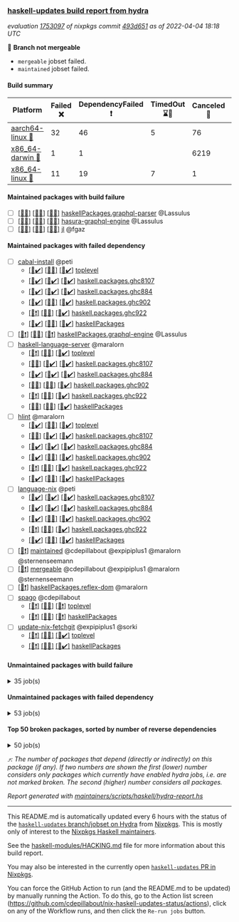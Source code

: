 ### [haskell-updates build report from hydra](https://hydra.nixos.org/jobset/nixpkgs/haskell-updates)
*evaluation [1753097](https://hydra.nixos.org/eval/1753097) of nixpkgs commit [493d651](https://github.com/NixOS/nixpkgs/commits/493d6516ddb69a49df49c1b4f3e91ff33effbb9e) as of 2022-04-04 18:18 UTC*

:red_circle: **Branch not mergeable**
  * `mergeable` jobset failed.
  * `maintained` jobset failed.

#### Build summary

 | Platform | Failed :x: | DependencyFailed :heavy_exclamation_mark: | TimedOut :hourglass::no_entry_sign: | Canceled :no_entry_sign: | Success :heavy_check_mark: | 
 | --- | --- | --- | --- | --- | --- | 
 | [aarch64-linux :iphone:](https://hydra.nixos.org/eval/1753097?filter=.aarch64-linux) | 32 | 46 | 5 | 76 | 6139 | 
 | [x86_64-darwin :apple:](https://hydra.nixos.org/eval/1753097?filter=.x86_64-darwin) | 1 | 1 |  | 6219 | 26 | 
 | [x86_64-linux :penguin:](https://hydra.nixos.org/eval/1753097?filter=.x86_64-linux) | 11 | 19 | 7 | 1 | 6281 | 
#### Maintained packages with build failure
- [ ] [[:iphone::x:]](https://hydra.nixos.org/build/171870860) [[:apple::no_entry_sign:]](https://hydra.nixos.org/build/171859032) [[:penguin::x:]](https://hydra.nixos.org/build/171861365) [haskellPackages.graphql-parser](https://hydra.nixos.org/eval/1753097?filter=haskellPackages.graphql-parser) @Lassulus
- [ ] [[:iphone::no_entry_sign:]](https://hydra.nixos.org/build/171864019) [[:apple::x:]](https://hydra.nixos.org/build/171857799) [[:penguin::x:]](https://hydra.nixos.org/build/171864031) [hasura-graphql-engine](https://hydra.nixos.org/eval/1753097?filter=hasura-graphql-engine) @Lassulus
- [ ] [[:iphone::x:]](https://hydra.nixos.org/build/171859461) [[:apple::no_entry_sign:]](https://hydra.nixos.org/build/171863997) [[:penguin::x:]](https://hydra.nixos.org/build/171869976) [jl](https://hydra.nixos.org/eval/1753097?filter=jl) @fgaz
#### Maintained packages with failed dependency
- [ ] [cabal-install](https://hydra.nixos.org/eval/1753097?filter=cabal-install) @peti
  - [[:iphone::heavy_check_mark:]](https://hydra.nixos.org/build/171867412) [[:apple::no_entry_sign:]](https://hydra.nixos.org/build/171861372) [[:penguin::heavy_check_mark:]](https://hydra.nixos.org/build/171856690) [toplevel](https://hydra.nixos.org/eval/1753097?filter=cabal-install)
  - [[:iphone::heavy_check_mark:]](https://hydra.nixos.org/build/171866974) [[:apple::heavy_check_mark:]](https://hydra.nixos.org/build/171857622) [[:penguin::heavy_check_mark:]](https://hydra.nixos.org/build/171860254) [haskell.packages.ghc8107](https://hydra.nixos.org/eval/1753097?filter=haskell.packages.ghc8107.cabal-install)
  - [[:iphone::heavy_check_mark:]](https://hydra.nixos.org/build/171859573) [[:apple::heavy_check_mark:]](https://hydra.nixos.org/build/171870062) [[:penguin::heavy_check_mark:]](https://hydra.nixos.org/build/171857369) [haskell.packages.ghc884](https://hydra.nixos.org/eval/1753097?filter=haskell.packages.ghc884.cabal-install)
  - [[:iphone::heavy_check_mark:]](https://hydra.nixos.org/build/171858538) [[:apple::no_entry_sign:]](https://hydra.nixos.org/build/171871967) [[:penguin::heavy_check_mark:]](https://hydra.nixos.org/build/171856745) [haskell.packages.ghc902](https://hydra.nixos.org/eval/1753097?filter=haskell.packages.ghc902.cabal-install)
  - [[:iphone::heavy_exclamation_mark:]](https://hydra.nixos.org/build/171870181) [[:apple::no_entry_sign:]](https://hydra.nixos.org/build/171862128) [[:penguin::heavy_check_mark:]](https://hydra.nixos.org/build/171863957) [haskell.packages.ghc922](https://hydra.nixos.org/eval/1753097?filter=haskell.packages.ghc922.cabal-install)
  - [[:iphone::heavy_check_mark:]](https://hydra.nixos.org/build/171866492) [[:apple::no_entry_sign:]](https://hydra.nixos.org/build/171859695) [[:penguin::heavy_check_mark:]](https://hydra.nixos.org/build/171856708) [haskellPackages](https://hydra.nixos.org/eval/1753097?filter=haskellPackages.cabal-install)
- [ ] [[:iphone::heavy_exclamation_mark:]](https://hydra.nixos.org/build/171866991) [[:apple::no_entry_sign:]](https://hydra.nixos.org/build/171865101) [[:penguin::heavy_exclamation_mark:]](https://hydra.nixos.org/build/171870149) [haskellPackages.graphql-engine](https://hydra.nixos.org/eval/1753097?filter=haskellPackages.graphql-engine) @Lassulus
- [ ] [haskell-language-server](https://hydra.nixos.org/eval/1753097?filter=haskell-language-server) @maralorn
  - [[:iphone::heavy_exclamation_mark:]](https://hydra.nixos.org/build/171864528) [[:apple::no_entry_sign:]](https://hydra.nixos.org/build/171870051) [[:penguin::heavy_check_mark:]](https://hydra.nixos.org/build/171858502) [toplevel](https://hydra.nixos.org/eval/1753097?filter=haskell-language-server)
  - [[:iphone::no_entry_sign:]](https://hydra.nixos.org/build/171854509) [[:apple::heavy_check_mark:]](https://hydra.nixos.org/build/171859524) [[:penguin::heavy_check_mark:]](https://hydra.nixos.org/build/171860346) [haskell.packages.ghc8107](https://hydra.nixos.org/eval/1753097?filter=haskell.packages.ghc8107.haskell-language-server)
  - [[:iphone::heavy_check_mark:]](https://hydra.nixos.org/build/171863372) [[:apple::heavy_check_mark:]](https://hydra.nixos.org/build/171860727) [[:penguin::heavy_check_mark:]](https://hydra.nixos.org/build/171866511) [haskell.packages.ghc884](https://hydra.nixos.org/eval/1753097?filter=haskell.packages.ghc884.haskell-language-server)
  - [[:iphone::no_entry_sign:]](https://hydra.nixos.org/build/171863697) [[:apple::no_entry_sign:]](https://hydra.nixos.org/build/171864525) [[:penguin::heavy_check_mark:]](https://hydra.nixos.org/build/171865068) [haskell.packages.ghc902](https://hydra.nixos.org/eval/1753097?filter=haskell.packages.ghc902.haskell-language-server)
  - [[:iphone::heavy_exclamation_mark:]](https://hydra.nixos.org/build/171864948) [[:apple::no_entry_sign:]](https://hydra.nixos.org/build/171854145) [[:penguin::heavy_check_mark:]](https://hydra.nixos.org/build/171864800) [haskell.packages.ghc922](https://hydra.nixos.org/eval/1753097?filter=haskell.packages.ghc922.haskell-language-server)
  - [[:iphone::no_entry_sign:]](https://hydra.nixos.org/build/171856383) [[:apple::no_entry_sign:]](https://hydra.nixos.org/build/171857135) [[:penguin::heavy_check_mark:]](https://hydra.nixos.org/build/171857185) [haskellPackages](https://hydra.nixos.org/eval/1753097?filter=haskellPackages.haskell-language-server)
- [ ] [hlint](https://hydra.nixos.org/eval/1753097?filter=hlint) @maralorn
  - [[:iphone::heavy_check_mark:]](https://hydra.nixos.org/build/171859794) [[:apple::no_entry_sign:]](https://hydra.nixos.org/build/171864005) [[:penguin::heavy_check_mark:]](https://hydra.nixos.org/build/171854674) [toplevel](https://hydra.nixos.org/eval/1753097?filter=hlint)
  - [[:iphone::no_entry_sign:]](https://hydra.nixos.org/build/171862816) [[:apple::heavy_check_mark:]](https://hydra.nixos.org/build/171864047) [[:penguin::heavy_check_mark:]](https://hydra.nixos.org/build/171853663) [haskell.packages.ghc8107](https://hydra.nixos.org/eval/1753097?filter=haskell.packages.ghc8107.hlint)
  - [[:iphone::heavy_check_mark:]](https://hydra.nixos.org/build/171862943) [[:apple::heavy_check_mark:]](https://hydra.nixos.org/build/171859859) [[:penguin::heavy_check_mark:]](https://hydra.nixos.org/build/171856331) [haskell.packages.ghc884](https://hydra.nixos.org/eval/1753097?filter=haskell.packages.ghc884.hlint)
  - [[:iphone::heavy_check_mark:]](https://hydra.nixos.org/build/171867244) [[:apple::no_entry_sign:]](https://hydra.nixos.org/build/171864964) [[:penguin::heavy_check_mark:]](https://hydra.nixos.org/build/171859039) [haskell.packages.ghc902](https://hydra.nixos.org/eval/1753097?filter=haskell.packages.ghc902.hlint)
  - [[:iphone::heavy_exclamation_mark:]](https://hydra.nixos.org/build/171865805) [[:apple::no_entry_sign:]](https://hydra.nixos.org/build/171854924) [[:penguin::heavy_check_mark:]](https://hydra.nixos.org/build/171859812) [haskell.packages.ghc922](https://hydra.nixos.org/eval/1753097?filter=haskell.packages.ghc922.hlint)
  - [[:iphone::heavy_check_mark:]](https://hydra.nixos.org/build/171864209) [[:apple::no_entry_sign:]](https://hydra.nixos.org/build/171866786) [[:penguin::heavy_check_mark:]](https://hydra.nixos.org/build/171861792) [haskellPackages](https://hydra.nixos.org/eval/1753097?filter=haskellPackages.hlint)
- [ ] [language-nix](https://hydra.nixos.org/eval/1753097?filter=language-nix) @peti
  - [[:iphone::heavy_check_mark:]](https://hydra.nixos.org/build/171864042) [[:apple::heavy_check_mark:]](https://hydra.nixos.org/build/171854278) [[:penguin::heavy_check_mark:]](https://hydra.nixos.org/build/171856011) [haskell.packages.ghc8107](https://hydra.nixos.org/eval/1753097?filter=haskell.packages.ghc8107.language-nix)
  - [[:iphone::heavy_check_mark:]](https://hydra.nixos.org/build/171860602) [[:apple::heavy_check_mark:]](https://hydra.nixos.org/build/171856603) [[:penguin::heavy_check_mark:]](https://hydra.nixos.org/build/171864877) [haskell.packages.ghc884](https://hydra.nixos.org/eval/1753097?filter=haskell.packages.ghc884.language-nix)
  - [[:iphone::heavy_check_mark:]](https://hydra.nixos.org/build/171861943) [[:apple::no_entry_sign:]](https://hydra.nixos.org/build/171852816) [[:penguin::heavy_check_mark:]](https://hydra.nixos.org/build/171858399) [haskell.packages.ghc902](https://hydra.nixos.org/eval/1753097?filter=haskell.packages.ghc902.language-nix)
  - [[:iphone::heavy_exclamation_mark:]](https://hydra.nixos.org/build/171866588) [[:apple::no_entry_sign:]](https://hydra.nixos.org/build/171857336) [[:penguin::heavy_check_mark:]](https://hydra.nixos.org/build/171871993) [haskell.packages.ghc922](https://hydra.nixos.org/eval/1753097?filter=haskell.packages.ghc922.language-nix)
  - [[:iphone::heavy_check_mark:]](https://hydra.nixos.org/build/171871097) [[:apple::no_entry_sign:]](https://hydra.nixos.org/build/171871023) [[:penguin::heavy_check_mark:]](https://hydra.nixos.org/build/171871654) [haskellPackages](https://hydra.nixos.org/eval/1753097?filter=haskellPackages.language-nix)
- [ ] [[:penguin::heavy_exclamation_mark:]](https://hydra.nixos.org/build/171859738) [maintained](https://hydra.nixos.org/eval/1753097?filter=maintained) @cdepillabout @expipiplus1 @maralorn @sternenseemann
- [ ] [[:penguin::heavy_exclamation_mark:]](https://hydra.nixos.org/build/171864122) [mergeable](https://hydra.nixos.org/eval/1753097?filter=mergeable) @cdepillabout @expipiplus1 @maralorn @sternenseemann
- [ ] [[:penguin::heavy_exclamation_mark:]](https://hydra.nixos.org/build/171854287) [haskellPackages.reflex-dom](https://hydra.nixos.org/eval/1753097?filter=haskellPackages.reflex-dom) @maralorn
- [ ] [spago](https://hydra.nixos.org/eval/1753097?filter=spago) @cdepillabout
  - [[:iphone::heavy_exclamation_mark:]](https://hydra.nixos.org/build/171861126) [[:apple::no_entry_sign:]](https://hydra.nixos.org/build/171871490) [[:penguin::heavy_exclamation_mark:]](https://hydra.nixos.org/build/171852877) [toplevel](https://hydra.nixos.org/eval/1753097?filter=spago)
  - [[:iphone::heavy_exclamation_mark:]](https://hydra.nixos.org/build/171862357) [[:apple::no_entry_sign:]](https://hydra.nixos.org/build/171866857) [[:penguin::heavy_exclamation_mark:]](https://hydra.nixos.org/build/171869812) [haskellPackages](https://hydra.nixos.org/eval/1753097?filter=haskellPackages.spago)
- [ ] [update-nix-fetchgit](https://hydra.nixos.org/eval/1753097?filter=update-nix-fetchgit) @expipiplus1 @sorki
  - [[:iphone::heavy_exclamation_mark:]](https://hydra.nixos.org/build/171869214) [[:apple::no_entry_sign:]](https://hydra.nixos.org/build/171866243) [[:penguin::heavy_check_mark:]](https://hydra.nixos.org/build/171854526) [toplevel](https://hydra.nixos.org/eval/1753097?filter=update-nix-fetchgit)
  - [[:iphone::heavy_exclamation_mark:]](https://hydra.nixos.org/build/171867249) [[:apple::no_entry_sign:]](https://hydra.nixos.org/build/171853366) [[:penguin::heavy_check_mark:]](https://hydra.nixos.org/build/171864328) [haskellPackages](https://hydra.nixos.org/eval/1753097?filter=haskellPackages.update-nix-fetchgit)
#### Unmaintained packages with build failure
<details><summary>35 job(s) </summary>

- [ ] [QuickCheck](https://hydra.nixos.org/eval/1753097?filter=QuickCheck)  :arrow_heading_up: 1236 | 4755
  - [[:iphone::heavy_check_mark:]](https://hydra.nixos.org/build/171855138) [[:apple::no_entry_sign:]](https://hydra.nixos.org/build/171858360) [[:penguin::heavy_check_mark:]](https://hydra.nixos.org/build/171859376) [haskellPackages](https://hydra.nixos.org/eval/1753097?filter=haskellPackages.QuickCheck)
  -   [[:penguin::x:]](https://hydra.nixos.org/build/171869550) [pkgsStatic.haskell.packages.integer-simple.ghc8107](https://hydra.nixos.org/eval/1753097?filter=pkgsStatic.haskell.packages.integer-simple.ghc8107.QuickCheck)
  -   [[:penguin::heavy_check_mark:]](https://hydra.nixos.org/build/171857722) [pkgsStatic.haskell.packages.native-bignum.ghc902](https://hydra.nixos.org/eval/1753097?filter=pkgsStatic.haskell.packages.native-bignum.ghc902.QuickCheck)
- [ ] [[:iphone::x:]](https://hydra.nixos.org/build/171870158) [[:apple::no_entry_sign:]](https://hydra.nixos.org/build/171857210) [[:penguin::heavy_check_mark:]](https://hydra.nixos.org/build/171867668) [haskellPackages.OrderedBits](https://hydra.nixos.org/eval/1753097?filter=haskellPackages.OrderedBits)  :arrow_heading_up: 5 | 36
- [ ] [[:iphone::x:]](https://hydra.nixos.org/build/171856905) [[:apple::no_entry_sign:]](https://hydra.nixos.org/build/171867686) [[:penguin::heavy_check_mark:]](https://hydra.nixos.org/build/171857885) [haskellPackages.cryptostore](https://hydra.nixos.org/eval/1753097?filter=haskellPackages.cryptostore)  :arrow_heading_up: 4 | 31
- [ ] [[:iphone::x:]](https://hydra.nixos.org/build/171865966) [[:apple::no_entry_sign:]](https://hydra.nixos.org/build/171870109) [[:penguin::heavy_check_mark:]](https://hydra.nixos.org/build/171858915) [haskellPackages.ptr-poker](https://hydra.nixos.org/eval/1753097?filter=haskellPackages.ptr-poker)  :arrow_heading_up: 3 | 3
- [ ] [[:iphone::x:]](https://hydra.nixos.org/build/171855578) [[:apple::no_entry_sign:]](https://hydra.nixos.org/build/171865205) [[:penguin::heavy_check_mark:]](https://hydra.nixos.org/build/171857596) [haskellPackages.hw-json-simd](https://hydra.nixos.org/eval/1753097?filter=haskellPackages.hw-json-simd)  :arrow_heading_up: 2 | 8
- [ ] [[:iphone::x:]](https://hydra.nixos.org/build/171856342) [[:apple::no_entry_sign:]](https://hydra.nixos.org/build/171870086) [[:penguin::heavy_check_mark:]](https://hydra.nixos.org/build/171862699) [haskellPackages.hw-simd](https://hydra.nixos.org/eval/1753097?filter=haskellPackages.hw-simd)  :arrow_heading_up: 2 | 8
- [ ] [[:iphone::x:]](https://hydra.nixos.org/build/171862898) [[:apple::no_entry_sign:]](https://hydra.nixos.org/build/171861026) [[:penguin::heavy_check_mark:]](https://hydra.nixos.org/build/171862442) [haskellPackages.quic](https://hydra.nixos.org/eval/1753097?filter=haskellPackages.quic)  :arrow_heading_up: 2 | 2
- [ ] [[:iphone::no_entry_sign:]](https://hydra.nixos.org/build/171866661) [[:penguin::x:]](https://hydra.nixos.org/build/171870950) [haskellPackages.jsaddle-webkit2gtk](https://hydra.nixos.org/eval/1753097?filter=haskellPackages.jsaddle-webkit2gtk)  :arrow_heading_up: 1 | 11
- [ ] [[:iphone::x:]](https://hydra.nixos.org/build/171855175) [[:apple::no_entry_sign:]](https://hydra.nixos.org/build/171869070) [[:penguin::x:]](https://hydra.nixos.org/build/171864450) [haskellPackages.bower-json](https://hydra.nixos.org/eval/1753097?filter=haskellPackages.bower-json)  :arrow_heading_up: 1 | 10
- [ ] [[:iphone::x:]](https://hydra.nixos.org/build/171860843) [[:apple::no_entry_sign:]](https://hydra.nixos.org/build/171860724) [[:penguin::heavy_check_mark:]](https://hydra.nixos.org/build/171871830) [haskellPackages.freetype2](https://hydra.nixos.org/eval/1753097?filter=haskellPackages.freetype2)  :arrow_heading_up: 1 | 8
- [ ] [[:iphone::x:]](https://hydra.nixos.org/build/171856730) [[:apple::no_entry_sign:]](https://hydra.nixos.org/build/171855544) [[:penguin::heavy_check_mark:]](https://hydra.nixos.org/build/171864198) [haskellPackages.long-double](https://hydra.nixos.org/eval/1753097?filter=haskellPackages.long-double)  :arrow_heading_up: 1 | 2
- [ ] [[:iphone::x:]](https://hydra.nixos.org/build/171857435) [[:apple::no_entry_sign:]](https://hydra.nixos.org/build/171870314) [[:penguin::heavy_check_mark:]](https://hydra.nixos.org/build/171862125) [haskellPackages.easytensor](https://hydra.nixos.org/eval/1753097?filter=haskellPackages.easytensor)  :arrow_heading_up: 1 | 1
- [ ] [[:iphone::x:]](https://hydra.nixos.org/build/171867377) [[:apple::no_entry_sign:]](https://hydra.nixos.org/build/171870936) [[:penguin::heavy_check_mark:]](https://hydra.nixos.org/build/171861161) [haskellPackages.nlopt-haskell](https://hydra.nixos.org/eval/1753097?filter=haskellPackages.nlopt-haskell)  :arrow_heading_up: 1 | 1
- [ ] [[:iphone::x:]](https://hydra.nixos.org/build/171854078) [[:apple::no_entry_sign:]](https://hydra.nixos.org/build/171862942) [[:penguin::heavy_check_mark:]](https://hydra.nixos.org/build/171857572) [haskellPackages.swisstable](https://hydra.nixos.org/eval/1753097?filter=haskellPackages.swisstable)  :arrow_heading_up: 1 | 1
- [ ] [[:iphone::x:]](https://hydra.nixos.org/build/171857072) [[:apple::no_entry_sign:]](https://hydra.nixos.org/build/171867045) [[:penguin::heavy_check_mark:]](https://hydra.nixos.org/build/171852967) [haskellPackages.unicode-properties](https://hydra.nixos.org/eval/1753097?filter=haskellPackages.unicode-properties)  :arrow_heading_up: 1 | 1
- [ ] [[:iphone::x:]](https://hydra.nixos.org/build/171860343) [[:apple::no_entry_sign:]](https://hydra.nixos.org/build/171853368) [[:penguin::heavy_check_mark:]](https://hydra.nixos.org/build/171861052) [haskellPackages.picosat](https://hydra.nixos.org/eval/1753097?filter=haskellPackages.picosat)  :arrow_heading_up: 0 | 1
- [ ] [[:iphone::x:]](https://hydra.nixos.org/build/171864526) [[:apple::no_entry_sign:]](https://hydra.nixos.org/build/171859855) [[:penguin::heavy_check_mark:]](https://hydra.nixos.org/build/171863492) [haskellPackages.simple-vec3](https://hydra.nixos.org/eval/1753097?filter=haskellPackages.simple-vec3)  :arrow_heading_up: 0 | 1
- [ ] [[:iphone::x:]](https://hydra.nixos.org/build/171856051) [[:apple::no_entry_sign:]](https://hydra.nixos.org/build/171852793) [[:penguin::heavy_check_mark:]](https://hydra.nixos.org/build/171858315) [haskellPackages.HsASA](https://hydra.nixos.org/eval/1753097?filter=haskellPackages.HsASA) 
- [ ] [[:iphone::x:]](https://hydra.nixos.org/build/171865682) [[:apple::no_entry_sign:]](https://hydra.nixos.org/build/171870312) [[:penguin::x:]](https://hydra.nixos.org/build/171865338) [haskellPackages.capataz](https://hydra.nixos.org/eval/1753097?filter=haskellPackages.capataz) 
- [ ] [[:iphone::x:]](https://hydra.nixos.org/build/171862589) [[:apple::no_entry_sign:]](https://hydra.nixos.org/build/171856354) [[:penguin::heavy_check_mark:]](https://hydra.nixos.org/build/171857405) [haskellPackages.comfort-fftw](https://hydra.nixos.org/eval/1753097?filter=haskellPackages.comfort-fftw) 
- [ ] [[:iphone::x:]](https://hydra.nixos.org/build/171854581) [[:penguin::heavy_check_mark:]](https://hydra.nixos.org/build/171858611) [haskellPackages.gnome-keyring](https://hydra.nixos.org/eval/1753097?filter=haskellPackages.gnome-keyring) 
- [ ] [[:iphone::x:]](https://hydra.nixos.org/build/171864576) [[:apple::no_entry_sign:]](https://hydra.nixos.org/build/171857616) [[:penguin::heavy_check_mark:]](https://hydra.nixos.org/build/171871380) [haskellPackages.hls-rename-plugin](https://hydra.nixos.org/eval/1753097?filter=haskellPackages.hls-rename-plugin) 
- [ ] [[:iphone::x:]](https://hydra.nixos.org/build/171854418) [[:apple::no_entry_sign:]](https://hydra.nixos.org/build/171864129) [[:penguin::x:]](https://hydra.nixos.org/build/171859983) [haskellPackages.hyper-haskell-server](https://hydra.nixos.org/eval/1753097?filter=haskellPackages.hyper-haskell-server) 
- [ ] [[:iphone::x:]](https://hydra.nixos.org/build/171871047) [[:apple::no_entry_sign:]](https://hydra.nixos.org/build/171854882) [[:penguin::heavy_check_mark:]](https://hydra.nixos.org/build/171868110) [haskellPackages.jammittools](https://hydra.nixos.org/eval/1753097?filter=haskellPackages.jammittools) 
- [ ] [[:iphone::x:]](https://hydra.nixos.org/build/171865092) [[:apple::no_entry_sign:]](https://hydra.nixos.org/build/171864375) [[:penguin::heavy_check_mark:]](https://hydra.nixos.org/build/171856651) [haskellPackages.powerqueue-distributed](https://hydra.nixos.org/eval/1753097?filter=haskellPackages.powerqueue-distributed) 
- [ ] [[:iphone::x:]](https://hydra.nixos.org/build/171858796) [[:apple::no_entry_sign:]](https://hydra.nixos.org/build/171855508) [[:penguin::x:]](https://hydra.nixos.org/build/171864297) [haskellPackages.powerqueue-levelmem](https://hydra.nixos.org/eval/1753097?filter=haskellPackages.powerqueue-levelmem) 
- [ ] [[:iphone::x:]](https://hydra.nixos.org/build/171862860) [[:apple::no_entry_sign:]](https://hydra.nixos.org/build/171852904) [[:penguin::heavy_check_mark:]](https://hydra.nixos.org/build/171862696) [haskellPackages.risc386](https://hydra.nixos.org/eval/1753097?filter=haskellPackages.risc386) 
- [ ] [[:iphone::x:]](https://hydra.nixos.org/build/171863691) [[:apple::no_entry_sign:]](https://hydra.nixos.org/build/171861382) [[:penguin::heavy_check_mark:]](https://hydra.nixos.org/build/171860820) [haskellPackages.slugify](https://hydra.nixos.org/eval/1753097?filter=haskellPackages.slugify) 
- [ ] [[:iphone::x:]](https://hydra.nixos.org/build/171857697) [[:apple::no_entry_sign:]](https://hydra.nixos.org/build/171867036) [[:penguin::x:]](https://hydra.nixos.org/build/171853334) [haskellPackages.socketson](https://hydra.nixos.org/eval/1753097?filter=haskellPackages.socketson) 
- [ ] [[:iphone::x:]](https://hydra.nixos.org/build/171853926) [[:apple::no_entry_sign:]](https://hydra.nixos.org/build/171853832) [[:penguin::x:]](https://hydra.nixos.org/build/171862657) [haskellPackages.tripLL](https://hydra.nixos.org/eval/1753097?filter=haskellPackages.tripLL) 
- [ ] [[:iphone::x:]](https://hydra.nixos.org/build/171858390) [[:apple::no_entry_sign:]](https://hydra.nixos.org/build/171858351) [[:penguin::heavy_check_mark:]](https://hydra.nixos.org/build/171865355) [haskellPackages.wiringPi](https://hydra.nixos.org/eval/1753097?filter=haskellPackages.wiringPi) 
- [ ] [[:iphone::x:]](https://hydra.nixos.org/build/171860405) [[:apple::no_entry_sign:]](https://hydra.nixos.org/build/171854831) [[:penguin::heavy_check_mark:]](https://hydra.nixos.org/build/171858701) [haskellPackages.x86-64bit](https://hydra.nixos.org/eval/1753097?filter=haskellPackages.x86-64bit) 
</details>

#### Unmaintained packages with failed dependency
<details><summary>53 job(s) </summary>

- [ ] [[:iphone::heavy_exclamation_mark:]](https://hydra.nixos.org/build/171869570) [[:apple::no_entry_sign:]](https://hydra.nixos.org/build/171868602) [[:penguin::heavy_check_mark:]](https://hydra.nixos.org/build/171857905) [haskellPackages.PrimitiveArray](https://hydra.nixos.org/eval/1753097?filter=haskellPackages.PrimitiveArray)  :arrow_heading_up: 4 | 35
- [ ] [[:iphone::heavy_exclamation_mark:]](https://hydra.nixos.org/build/171860234) [[:apple::no_entry_sign:]](https://hydra.nixos.org/build/171858559) [[:penguin::heavy_check_mark:]](https://hydra.nixos.org/build/171853180) [haskellPackages.jwt](https://hydra.nixos.org/eval/1753097?filter=haskellPackages.jwt)  :arrow_heading_up: 3 | 28
- [ ] [[:iphone::heavy_exclamation_mark:]](https://hydra.nixos.org/build/171859690) [[:apple::no_entry_sign:]](https://hydra.nixos.org/build/171855403) [[:penguin::heavy_check_mark:]](https://hydra.nixos.org/build/171864366) [haskellPackages.BiobaseTypes](https://hydra.nixos.org/eval/1753097?filter=haskellPackages.BiobaseTypes)  :arrow_heading_up: 3 | 21
- [ ] [[:iphone::heavy_exclamation_mark:]](https://hydra.nixos.org/build/171856446) [[:apple::no_entry_sign:]](https://hydra.nixos.org/build/171860436) [[:penguin::heavy_check_mark:]](https://hydra.nixos.org/build/171854636) [haskellPackages.jsonifier](https://hydra.nixos.org/eval/1753097?filter=haskellPackages.jsonifier)  :arrow_heading_up: 2 | 2
- [ ] [[:iphone::heavy_exclamation_mark:]](https://hydra.nixos.org/build/171856258) [[:apple::no_entry_sign:]](https://hydra.nixos.org/build/171858036) [[:penguin::heavy_check_mark:]](https://hydra.nixos.org/build/171871240) [haskellPackages.BiobaseENA](https://hydra.nixos.org/eval/1753097?filter=haskellPackages.BiobaseENA)  :arrow_heading_up: 1 | 18
- [ ] [hoogle](https://hydra.nixos.org/eval/1753097?filter=hoogle)  :arrow_heading_up: 1 | 2
  - [[:iphone::heavy_check_mark:]](https://hydra.nixos.org/build/171871347) [[:apple::heavy_check_mark:]](https://hydra.nixos.org/build/171853429) [[:penguin::heavy_check_mark:]](https://hydra.nixos.org/build/171867270) [haskell.packages.ghc8107](https://hydra.nixos.org/eval/1753097?filter=haskell.packages.ghc8107.hoogle)
  - [[:iphone::heavy_check_mark:]](https://hydra.nixos.org/build/171868587) [[:apple::heavy_check_mark:]](https://hydra.nixos.org/build/171863488) [[:penguin::heavy_check_mark:]](https://hydra.nixos.org/build/171867576) [haskell.packages.ghc884](https://hydra.nixos.org/eval/1753097?filter=haskell.packages.ghc884.hoogle)
  - [[:iphone::heavy_check_mark:]](https://hydra.nixos.org/build/171852837) [[:apple::no_entry_sign:]](https://hydra.nixos.org/build/171868318) [[:penguin::heavy_check_mark:]](https://hydra.nixos.org/build/171863678) [haskell.packages.ghc902](https://hydra.nixos.org/eval/1753097?filter=haskell.packages.ghc902.hoogle)
  - [[:iphone::heavy_exclamation_mark:]](https://hydra.nixos.org/build/171865846) [[:apple::no_entry_sign:]](https://hydra.nixos.org/build/171864989) [[:penguin::heavy_check_mark:]](https://hydra.nixos.org/build/171865459) [haskell.packages.ghc922](https://hydra.nixos.org/eval/1753097?filter=haskell.packages.ghc922.hoogle)
  - [[:iphone::heavy_check_mark:]](https://hydra.nixos.org/build/171862778) [[:apple::no_entry_sign:]](https://hydra.nixos.org/build/171862396) [[:penguin::heavy_check_mark:]](https://hydra.nixos.org/build/171869816) [haskellPackages](https://hydra.nixos.org/eval/1753097?filter=haskellPackages.hoogle)
- [ ] [[:iphone::heavy_exclamation_mark:]](https://hydra.nixos.org/build/171861581) [[:apple::no_entry_sign:]](https://hydra.nixos.org/build/171852912) [[:penguin::heavy_check_mark:]](https://hydra.nixos.org/build/171863080) [haskellPackages.github-rest](https://hydra.nixos.org/eval/1753097?filter=haskellPackages.github-rest)  :arrow_heading_up: 1 | 1
- [ ] [[:iphone::no_entry_sign:]](https://hydra.nixos.org/build/171862194) [[:penguin::heavy_exclamation_mark:]](https://hydra.nixos.org/build/171865924) [haskellPackages.hbro](https://hydra.nixos.org/eval/1753097?filter=haskellPackages.hbro)  :arrow_heading_up: 1 | 1
- [ ] [[:iphone::heavy_exclamation_mark:]](https://hydra.nixos.org/build/171857549) [[:apple::no_entry_sign:]](https://hydra.nixos.org/build/171865639) [[:penguin::heavy_check_mark:]](https://hydra.nixos.org/build/171860183) [haskellPackages.http3](https://hydra.nixos.org/eval/1753097?filter=haskellPackages.http3)  :arrow_heading_up: 1 | 1
- [ ] [[:iphone::heavy_exclamation_mark:]](https://hydra.nixos.org/build/171869964) [[:apple::no_entry_sign:]](https://hydra.nixos.org/build/171865623) [[:penguin::heavy_check_mark:]](https://hydra.nixos.org/build/171869914) [haskellPackages.opentelemetry-extra](https://hydra.nixos.org/eval/1753097?filter=haskellPackages.opentelemetry-extra)  :arrow_heading_up: 1 | 1
- [ ] [[:iphone::heavy_exclamation_mark:]](https://hydra.nixos.org/build/171868423) [[:apple::no_entry_sign:]](https://hydra.nixos.org/build/171871309) [[:penguin::heavy_check_mark:]](https://hydra.nixos.org/build/171857039) [haskellPackages.BiobaseXNA](https://hydra.nixos.org/eval/1753097?filter=haskellPackages.BiobaseXNA)  :arrow_heading_up: 0 | 17
- [ ] [[:iphone::heavy_exclamation_mark:]](https://hydra.nixos.org/build/171867550) [[:apple::no_entry_sign:]](https://hydra.nixos.org/build/171865808) [[:penguin::heavy_check_mark:]](https://hydra.nixos.org/build/171856273) [haskellPackages.hw-json-standard-cursor](https://hydra.nixos.org/eval/1753097?filter=haskellPackages.hw-json-standard-cursor)  :arrow_heading_up: 0 | 6
- [ ] [[:iphone::heavy_exclamation_mark:]](https://hydra.nixos.org/build/171870416) [[:apple::no_entry_sign:]](https://hydra.nixos.org/build/171859949) [[:penguin::heavy_check_mark:]](https://hydra.nixos.org/build/171869624) [haskellPackages.hw-json-simple-cursor](https://hydra.nixos.org/eval/1753097?filter=haskellPackages.hw-json-simple-cursor)  :arrow_heading_up: 0 | 4
- [ ] [[:iphone::heavy_exclamation_mark:]](https://hydra.nixos.org/build/171867716) [[:apple::no_entry_sign:]](https://hydra.nixos.org/build/171861992) [[:penguin::heavy_check_mark:]](https://hydra.nixos.org/build/171870240) [haskellPackages.BiobaseFasta](https://hydra.nixos.org/eval/1753097?filter=haskellPackages.BiobaseFasta)  :arrow_heading_up: 0 | 3
- [ ] [[:iphone::heavy_exclamation_mark:]](https://hydra.nixos.org/build/171866331) [[:apple::no_entry_sign:]](https://hydra.nixos.org/build/171867791) [[:penguin::heavy_check_mark:]](https://hydra.nixos.org/build/171865081) [haskellPackages.hw-dsv](https://hydra.nixos.org/eval/1753097?filter=haskellPackages.hw-dsv)  :arrow_heading_up: 0 | 3
- [ ] [[:iphone::heavy_check_mark:]](https://hydra.nixos.org/build/171857188) [[:apple::heavy_exclamation_mark:]](https://hydra.nixos.org/build/171858561) [[:penguin::heavy_check_mark:]](https://hydra.nixos.org/build/171857818) [haskellPackages.libvirt-hs](https://hydra.nixos.org/eval/1753097?filter=haskellPackages.libvirt-hs)  :arrow_heading_up: 0 | 1
- [ ] [[:iphone::heavy_exclamation_mark:]](https://hydra.nixos.org/build/171861978) [[:apple::no_entry_sign:]](https://hydra.nixos.org/build/171860974) [[:penguin::heavy_exclamation_mark:]](https://hydra.nixos.org/build/171854273) [haskellPackages.GuiHaskell](https://hydra.nixos.org/eval/1753097?filter=haskellPackages.GuiHaskell) 
- [ ] [[:iphone::heavy_exclamation_mark:]](https://hydra.nixos.org/build/171852847) [[:penguin::heavy_exclamation_mark:]](https://hydra.nixos.org/build/171854687) [haskellPackages.HDRUtils](https://hydra.nixos.org/eval/1753097?filter=haskellPackages.HDRUtils) 
- [ ] [[:iphone::heavy_exclamation_mark:]](https://hydra.nixos.org/build/171859005) [[:apple::no_entry_sign:]](https://hydra.nixos.org/build/171859432) [[:penguin::heavy_exclamation_mark:]](https://hydra.nixos.org/build/171863511) [haskellPackages.HPlot](https://hydra.nixos.org/eval/1753097?filter=haskellPackages.HPlot) 
- [ ] [[:iphone::heavy_exclamation_mark:]](https://hydra.nixos.org/build/171865737) [[:apple::no_entry_sign:]](https://hydra.nixos.org/build/171855961) [[:penguin::heavy_check_mark:]](https://hydra.nixos.org/build/171868234) [haskellPackages.align-audio](https://hydra.nixos.org/eval/1753097?filter=haskellPackages.align-audio) 
- [ ] [[:iphone::heavy_exclamation_mark:]](https://hydra.nixos.org/build/171859807) [[:apple::no_entry_sign:]](https://hydra.nixos.org/build/171858842) [[:penguin::heavy_exclamation_mark:]](https://hydra.nixos.org/build/171864708) [haskellPackages.bluetile](https://hydra.nixos.org/eval/1753097?filter=haskellPackages.bluetile) 
- [ ] [cabal2nix-unstable](https://hydra.nixos.org/eval/1753097?filter=cabal2nix-unstable) 
  - [[:iphone::heavy_check_mark:]](https://hydra.nixos.org/build/171860562) [[:apple::heavy_check_mark:]](https://hydra.nixos.org/build/171866510) [[:penguin::heavy_check_mark:]](https://hydra.nixos.org/build/171854640) [haskell.packages.ghc8107](https://hydra.nixos.org/eval/1753097?filter=haskell.packages.ghc8107.cabal2nix-unstable)
  - [[:iphone::heavy_check_mark:]](https://hydra.nixos.org/build/171857232) [[:apple::heavy_check_mark:]](https://hydra.nixos.org/build/171856721) [[:penguin::heavy_check_mark:]](https://hydra.nixos.org/build/171864808) [haskell.packages.ghc884](https://hydra.nixos.org/eval/1753097?filter=haskell.packages.ghc884.cabal2nix-unstable)
  - [[:iphone::heavy_check_mark:]](https://hydra.nixos.org/build/171860781) [[:apple::no_entry_sign:]](https://hydra.nixos.org/build/171861022) [[:penguin::heavy_check_mark:]](https://hydra.nixos.org/build/171853407) [haskell.packages.ghc902](https://hydra.nixos.org/eval/1753097?filter=haskell.packages.ghc902.cabal2nix-unstable)
  - [[:iphone::heavy_exclamation_mark:]](https://hydra.nixos.org/build/171867516) [[:apple::no_entry_sign:]](https://hydra.nixos.org/build/171853652) [[:penguin::heavy_check_mark:]](https://hydra.nixos.org/build/171870147) [haskell.packages.ghc922](https://hydra.nixos.org/eval/1753097?filter=haskell.packages.ghc922.cabal2nix-unstable)
  - [[:iphone::heavy_check_mark:]](https://hydra.nixos.org/build/171854362) [[:apple::no_entry_sign:]](https://hydra.nixos.org/build/171868781) [[:penguin::heavy_check_mark:]](https://hydra.nixos.org/build/171856723) [haskellPackages](https://hydra.nixos.org/eval/1753097?filter=haskellPackages.cabal2nix-unstable)
- [ ] [[:iphone::heavy_exclamation_mark:]](https://hydra.nixos.org/build/171860325) [[:apple::no_entry_sign:]](https://hydra.nixos.org/build/171855637) [[:penguin::heavy_check_mark:]](https://hydra.nixos.org/build/171857533) [haskellPackages.easytensor-vulkan](https://hydra.nixos.org/eval/1753097?filter=haskellPackages.easytensor-vulkan) 
- [ ] [[:iphone::heavy_exclamation_mark:]](https://hydra.nixos.org/build/171858121) [[:apple::no_entry_sign:]](https://hydra.nixos.org/build/171862231) [[:penguin::heavy_exclamation_mark:]](https://hydra.nixos.org/build/171866436) [haskellPackages.gladexml-accessor](https://hydra.nixos.org/eval/1753097?filter=haskellPackages.gladexml-accessor) 
- [ ] [[:iphone::heavy_exclamation_mark:]](https://hydra.nixos.org/build/171865688) [[:apple::no_entry_sign:]](https://hydra.nixos.org/build/171854337) [[:penguin::heavy_check_mark:]](https://hydra.nixos.org/build/171855100) [haskellPackages.gmail-simple](https://hydra.nixos.org/eval/1753097?filter=haskellPackages.gmail-simple) 
- [ ] [[:iphone::heavy_exclamation_mark:]](https://hydra.nixos.org/build/171868867) [[:apple::no_entry_sign:]](https://hydra.nixos.org/build/171868614) [[:penguin::heavy_exclamation_mark:]](https://hydra.nixos.org/build/171857531) [haskellPackages.gtk2hs-cast-glade](https://hydra.nixos.org/eval/1753097?filter=haskellPackages.gtk2hs-cast-glade) 
- [ ] [[:iphone::heavy_exclamation_mark:]](https://hydra.nixos.org/build/171870428) [[:apple::no_entry_sign:]](https://hydra.nixos.org/build/171858251) [[:penguin::heavy_check_mark:]](https://hydra.nixos.org/build/171854549) [haskellPackages.harfbuzz-pure](https://hydra.nixos.org/eval/1753097?filter=haskellPackages.harfbuzz-pure) 
- [ ] [[:iphone::no_entry_sign:]](https://hydra.nixos.org/build/171871601) [[:penguin::heavy_exclamation_mark:]](https://hydra.nixos.org/build/171858128) [haskellPackages.hbro-contrib](https://hydra.nixos.org/eval/1753097?filter=haskellPackages.hbro-contrib) 
- [ ] [[:iphone::heavy_exclamation_mark:]](https://hydra.nixos.org/build/171866703) [[:apple::no_entry_sign:]](https://hydra.nixos.org/build/171871268) [[:penguin::heavy_check_mark:]](https://hydra.nixos.org/build/171866754) [haskellPackages.hmatrix-nlopt](https://hydra.nixos.org/eval/1753097?filter=haskellPackages.hmatrix-nlopt) 
- [ ] [[:iphone::heavy_exclamation_mark:]](https://hydra.nixos.org/build/171866254) [[:apple::no_entry_sign:]](https://hydra.nixos.org/build/171855790) [[:penguin::heavy_check_mark:]](https://hydra.nixos.org/build/171862052) [haskellPackages.hs-swisstable-hashtables-class](https://hydra.nixos.org/eval/1753097?filter=haskellPackages.hs-swisstable-hashtables-class) 
- [ ] [[:iphone::heavy_exclamation_mark:]](https://hydra.nixos.org/build/171861405) [[:apple::no_entry_sign:]](https://hydra.nixos.org/build/171860375) [[:penguin::heavy_exclamation_mark:]](https://hydra.nixos.org/build/171870227) [haskellPackages.hstzaar](https://hydra.nixos.org/eval/1753097?filter=haskellPackages.hstzaar) 
- [ ] [[:iphone::heavy_exclamation_mark:]](https://hydra.nixos.org/build/171854322) [[:apple::no_entry_sign:]](https://hydra.nixos.org/build/171867825) [[:penguin::heavy_check_mark:]](https://hydra.nixos.org/build/171867437) [haskellPackages.hw-simd-cli](https://hydra.nixos.org/eval/1753097?filter=haskellPackages.hw-simd-cli) 
- [ ] [[:penguin::heavy_exclamation_mark:]](https://hydra.nixos.org/build/171866737) [hyper-haskell-server-with-packages](https://hydra.nixos.org/eval/1753097?filter=hyper-haskell-server-with-packages) 
- [ ] [[:iphone::heavy_exclamation_mark:]](https://hydra.nixos.org/build/171852954) [[:apple::no_entry_sign:]](https://hydra.nixos.org/build/171855424) [[:penguin::heavy_check_mark:]](https://hydra.nixos.org/build/171857097) [haskellPackages.kmn-programming](https://hydra.nixos.org/eval/1753097?filter=haskellPackages.kmn-programming) 
- [ ] [[:iphone::heavy_exclamation_mark:]](https://hydra.nixos.org/build/171854446) [[:apple::no_entry_sign:]](https://hydra.nixos.org/build/171856086) [[:penguin::heavy_exclamation_mark:]](https://hydra.nixos.org/build/171871179) [haskellPackages.minesweeper](https://hydra.nixos.org/eval/1753097?filter=haskellPackages.minesweeper) 
- [ ] [[:iphone::heavy_exclamation_mark:]](https://hydra.nixos.org/build/171861619) [[:apple::no_entry_sign:]](https://hydra.nixos.org/build/171865359) [[:penguin::heavy_exclamation_mark:]](https://hydra.nixos.org/build/171865363) [haskellPackages.nymphaea](https://hydra.nixos.org/eval/1753097?filter=haskellPackages.nymphaea) 
- [ ] [[:iphone::heavy_exclamation_mark:]](https://hydra.nixos.org/build/171860662) [[:apple::no_entry_sign:]](https://hydra.nixos.org/build/171864364) [[:penguin::heavy_check_mark:]](https://hydra.nixos.org/build/171865436) [haskellPackages.opentelemetry-lightstep](https://hydra.nixos.org/eval/1753097?filter=haskellPackages.opentelemetry-lightstep) 
- [ ] [[:iphone::heavy_exclamation_mark:]](https://hydra.nixos.org/build/171866916) [[:apple::no_entry_sign:]](https://hydra.nixos.org/build/171868635) [[:penguin::heavy_exclamation_mark:]](https://hydra.nixos.org/build/171870211) [haskellPackages.proplang](https://hydra.nixos.org/eval/1753097?filter=haskellPackages.proplang) 
- [ ] [[:iphone::heavy_exclamation_mark:]](https://hydra.nixos.org/build/171856486) [[:apple::no_entry_sign:]](https://hydra.nixos.org/build/171857832) [[:penguin::heavy_check_mark:]](https://hydra.nixos.org/build/171868931) [haskellPackages.rounded-hw](https://hydra.nixos.org/eval/1753097?filter=haskellPackages.rounded-hw) 
- [ ] [[:iphone::heavy_exclamation_mark:]](https://hydra.nixos.org/build/171854594) [[:apple::no_entry_sign:]](https://hydra.nixos.org/build/171863195) [[:penguin::heavy_exclamation_mark:]](https://hydra.nixos.org/build/171853207) [haskellPackages.showdown](https://hydra.nixos.org/eval/1753097?filter=haskellPackages.showdown) 
- [ ] [[:iphone::heavy_exclamation_mark:]](https://hydra.nixos.org/build/171866136) [[:apple::no_entry_sign:]](https://hydra.nixos.org/build/171858760) [[:penguin::heavy_check_mark:]](https://hydra.nixos.org/build/171866282) [haskellPackages.sound-collage](https://hydra.nixos.org/eval/1753097?filter=haskellPackages.sound-collage) 
- [ ] [[:iphone::heavy_exclamation_mark:]](https://hydra.nixos.org/build/171867998) [[:apple::no_entry_sign:]](https://hydra.nixos.org/build/171857056) [[:penguin::heavy_check_mark:]](https://hydra.nixos.org/build/171863068) [haskellPackages.unicode-names](https://hydra.nixos.org/eval/1753097?filter=haskellPackages.unicode-names) 
- [ ] [[:iphone::heavy_exclamation_mark:]](https://hydra.nixos.org/build/171857516) [[:apple::no_entry_sign:]](https://hydra.nixos.org/build/171854226) [[:penguin::heavy_check_mark:]](https://hydra.nixos.org/build/171868675) [haskellPackages.warp-quic](https://hydra.nixos.org/eval/1753097?filter=haskellPackages.warp-quic) 
</details>

#### Top 50 broken packages, sorted by number of reverse dependencies
<details><summary>50 job(s) </summary>

[amazonka-core](https://packdeps.haskellers.com/reverse/amazonka-core) :arrow_heading_up: 186  
[gogol-core](https://packdeps.haskellers.com/reverse/gogol-core) :arrow_heading_up: 184  
[haskell98](https://packdeps.haskellers.com/reverse/haskell98) :arrow_heading_up: 153  
[enumerator](https://packdeps.haskellers.com/reverse/enumerator) :arrow_heading_up: 56  
[derive](https://packdeps.haskellers.com/reverse/derive) :arrow_heading_up: 48  
[amazonka](https://packdeps.haskellers.com/reverse/amazonka) :arrow_heading_up: 44  
[accelerate](https://packdeps.haskellers.com/reverse/accelerate) :arrow_heading_up: 42  
[parseargs](https://packdeps.haskellers.com/reverse/parseargs) :arrow_heading_up: 42  
[syb-with-class](https://packdeps.haskellers.com/reverse/syb-with-class) :arrow_heading_up: 42  
[MonadCatchIO-transformers](https://packdeps.haskellers.com/reverse/MonadCatchIO-transformers) :arrow_heading_up: 41  
[data-lens](https://packdeps.haskellers.com/reverse/data-lens) :arrow_heading_up: 33  
[rank1dynamic](https://packdeps.haskellers.com/reverse/rank1dynamic) :arrow_heading_up: 33  
[distributed-static](https://packdeps.haskellers.com/reverse/distributed-static) :arrow_heading_up: 31  
[language-ecmascript](https://packdeps.haskellers.com/reverse/language-ecmascript) :arrow_heading_up: 31  
[distributed-process](https://packdeps.haskellers.com/reverse/distributed-process) :arrow_heading_up: 30  
[autodocodec](https://packdeps.haskellers.com/reverse/autodocodec) :arrow_heading_up: 29  
[ip](https://packdeps.haskellers.com/reverse/ip) :arrow_heading_up: 29  
[iteratee](https://packdeps.haskellers.com/reverse/iteratee) :arrow_heading_up: 29  
[jmacro](https://packdeps.haskellers.com/reverse/jmacro) :arrow_heading_up: 29  
[text-format](https://packdeps.haskellers.com/reverse/text-format) :arrow_heading_up: 28  
[mmsyn3](https://packdeps.haskellers.com/reverse/mmsyn3) :arrow_heading_up: 27  
[crypto-numbers](https://packdeps.haskellers.com/reverse/crypto-numbers) :arrow_heading_up: 26  
[validity-aeson](https://packdeps.haskellers.com/reverse/validity-aeson) :arrow_heading_up: 26  
[either-unwrap](https://packdeps.haskellers.com/reverse/either-unwrap) :arrow_heading_up: 25  
[autodocodec-schema](https://packdeps.haskellers.com/reverse/autodocodec-schema) :arrow_heading_up: 24  
[web-routes-th](https://packdeps.haskellers.com/reverse/web-routes-th) :arrow_heading_up: 24  
[autodocodec-yaml](https://packdeps.haskellers.com/reverse/autodocodec-yaml) :arrow_heading_up: 23  
[crypto-pubkey](https://packdeps.haskellers.com/reverse/crypto-pubkey) :arrow_heading_up: 23  
[ixset-typed](https://packdeps.haskellers.com/reverse/ixset-typed) :arrow_heading_up: 23  
[haskelldb](https://packdeps.haskellers.com/reverse/haskelldb) :arrow_heading_up: 22  
[wxdirect](https://packdeps.haskellers.com/reverse/wxdirect) :arrow_heading_up: 22  
[amazonka-s3](https://packdeps.haskellers.com/reverse/amazonka-s3) :arrow_heading_up: 21  
[mmsyn2](https://packdeps.haskellers.com/reverse/mmsyn2) :arrow_heading_up: 21  
[subG](https://packdeps.haskellers.com/reverse/subG) :arrow_heading_up: 21  
[userid](https://packdeps.haskellers.com/reverse/userid) :arrow_heading_up: 21  
[wxc](https://packdeps.haskellers.com/reverse/wxc) :arrow_heading_up: 21  
[biocore](https://packdeps.haskellers.com/reverse/biocore) :arrow_heading_up: 20  
[sydtest](https://packdeps.haskellers.com/reverse/sydtest) :arrow_heading_up: 20  
[wxcore](https://packdeps.haskellers.com/reverse/wxcore) :arrow_heading_up: 20  
[attoparsec-enumerator](https://packdeps.haskellers.com/reverse/attoparsec-enumerator) :arrow_heading_up: 19  
[bytestring-show](https://packdeps.haskellers.com/reverse/bytestring-show) :arrow_heading_up: 19  
[fay](https://packdeps.haskellers.com/reverse/fay) :arrow_heading_up: 19  
[harp](https://packdeps.haskellers.com/reverse/harp) :arrow_heading_up: 19  
[hsx2hs](https://packdeps.haskellers.com/reverse/hsx2hs) :arrow_heading_up: 19  
[ixset](https://packdeps.haskellers.com/reverse/ixset) :arrow_heading_up: 19  
[wx](https://packdeps.haskellers.com/reverse/wx) :arrow_heading_up: 19  
[asn1-data](https://packdeps.haskellers.com/reverse/asn1-data) :arrow_heading_up: 18  
[dbus-core](https://packdeps.haskellers.com/reverse/dbus-core) :arrow_heading_up: 18  
[gtksourceview2](https://packdeps.haskellers.com/reverse/gtksourceview2) :arrow_heading_up: 18  
[ukrainian-phonetics-basic](https://packdeps.haskellers.com/reverse/ukrainian-phonetics-basic) :arrow_heading_up: 18  
</details>


*:arrow_heading_up:: The number of packages that depend (directly or indirectly) on this package (if any). If two numbers are shown the first (lower) number considers only packages which currently have enabled hydra jobs, i.e. are not marked broken. The second (higher) number considers all packages.*

*Report generated with [maintainers/scripts/haskell/hydra-report.hs](https://github.com/NixOS/nixpkgs/blob/haskell-updates/maintainers/scripts/haskell/hydra-report.sh)*


----------------------------------------------------------------------

This README.md is automatically updated every 6 hours with the status of the
[`haskell-updates` branch/jobset on Hydra](https://hydra.nixos.org/jobset/nixpkgs/haskell-updates)
from [Nixpkgs](https://github.com/NixOS/nixpkgs).  This is mostly only of
interest to the [Nixpkgs Haskell maintainers](https://github.com/orgs/NixOS/teams/haskell).

See the
[haskell-modules/HACKING.md](https://github.com/NixOS/nixpkgs/blob/haskell-updates/pkgs/development/haskell-modules/HACKING.md)
file for more information about this build report.

You may also be interested in the currently open
[`haskell-updates` PR in Nixpkgs](https://github.com/nixos/nixpkgs/pulls?q=is%3Apr+is%3Aopen+head%3Ahaskell-updates).

You can force the GitHub Action to run (and the README.md to be updated) by
manually running the Action.  To do this, go to the Action list screen
(https://github.com/cdepillabout/nix-haskell-updates-status/actions),
click on any of the Workflow runs, and then click the `Re-run jobs` button.
